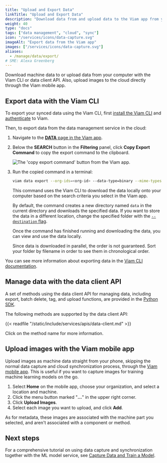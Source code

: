 ```yaml
---
title: "Upload and Export Data"
linkTitle: "Upload and Export Data"
description: "Download data from and upload data to the Viam app from your local computer using the data client API, Viam CLI, or Viam mobile app."
weight: 40
type: "docs"
tags: ["data management", "cloud", "sync"]
icon: "/services/icons/data-capture.svg"
imageAlt: "Export data from the Viam app"
images: ["/services/icons/data-capture.svg"]
aliases:
  - /manage/data/export/
# SME: Alexa Greenberg
---
```


Download machine data to or upload data from your computer with the Viam CLI or data client API.
Also, upload images to the cloud directly through the Viam mobile app.

## Export data with the Viam CLI

To export your synced data using the Viam CLI, first [install the Viam CLI](/fleet/cli/#install) and [authenticate](/fleet/cli/#authenticate) to Viam.

Then, to export data from the data management service in the cloud:

1. Navigate to the [**DATA** page in the Viam app](https://app.viam.com/data/view).
2. Below the **SEARCH** button in the **Filtering** panel, click **Copy Export Command** to copy the export command to the clipboard.

   ![The 'copy export command' button from the Viam app.](/data/copy_command.png)

3. Run the copied command in a terminal:

   ```sh {class="command-line" data-prompt="$"}
   viam data export --org-ids=<org-id> --data-type=binary --mime-types=<mime types> --destination=.
   ```

   This command uses the Viam CLI to download the data locally onto your computer based on the search criteria you select in the Viam app.

   By default, the command creates a new directory named `data` in the current directory and downloads the specified data.
   If you want to store the data in a different location, change the specified folder with the [`--destination` flag](/fleet/cli/#named-arguments).

   Once the command has finished running and downloading the data, you can view and use the data locally.

   Since data is downloaded in parallel, the order is not guaranteed.
   Sort your folder by filename in order to see them in chronological order.

You can see more information about exporting data in the [Viam CLI documentation](/fleet/cli/#data).

## Manage data with the data client API

A set of methods using the data client API for managing data, including export, batch delete, tag, and upload functions, are provided in the [Python SDK](https://python.viam.dev).

The following methods are supported by the data client API:

{{< readfile "/static/include/services/apis/data-client.md" >}}

Click on the method name for more information.

## Upload images with the Viam mobile app

Upload images as machine data straight from your phone, skipping the normal data capture and cloud synchronization process, through the [Viam mobile app](/fleet/#the-viam-mobile-app).
This is useful if you want to capture images for training machine learning models on the go.

1. Select **Home** on the mobile app, choose your organization, and select a location and machine.
2. Click the menu button marked "**...**" in the upper right corner.
3. Click **Upload Images**.
4. Select each image you want to upload, and click **Add**.

As for metadata, these images are associated with the machine part you selected, and aren't associated with a component or method.

## Next steps

For a comprehensive tutorial on using data capture and synchronization together with the ML model service, see [Capture Data and Train a Model](/tutorials/services/data-mlmodel-tutorial/).
